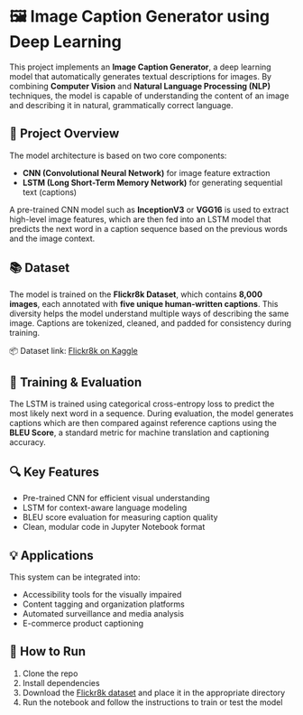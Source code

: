 # 🖼️ Image Caption Generator using Deep Learning

This project implements an **Image Caption Generator**, a deep learning model that automatically generates textual descriptions for images. By combining **Computer Vision** and **Natural Language Processing (NLP)** techniques, the model is capable of understanding the content of an image and describing it in natural, grammatically correct language.

## 🚀 Project Overview

The model architecture is based on two core components:

- **CNN (Convolutional Neural Network)** for image feature extraction  
- **LSTM (Long Short-Term Memory Network)** for generating sequential text (captions)

A pre-trained CNN model such as **InceptionV3** or **VGG16** is used to extract high-level image features, which are then fed into an LSTM model that predicts the next word in a caption sequence based on the previous words and the image context.

## 📚 Dataset

The model is trained on the **Flickr8k Dataset**, which contains **8,000 images**, each annotated with **five unique human-written captions**. This diversity helps the model understand multiple ways of describing the same image. Captions are tokenized, cleaned, and padded for consistency during training.

📦 Dataset link: [Flickr8k on Kaggle](https://www.kaggle.com/datasets/adityajn105/flickr8k)

## 🧠 Training & Evaluation

The LSTM is trained using categorical cross-entropy loss to predict the most likely next word in a sequence. During evaluation, the model generates captions which are then compared against reference captions using the **BLEU Score**, a standard metric for machine translation and captioning accuracy.

## 🔍 Key Features

- Pre-trained CNN for efficient visual understanding  
- LSTM for context-aware language modeling  
- BLEU score evaluation for measuring caption quality  
- Clean, modular code in Jupyter Notebook format  

## 💡 Applications

This system can be integrated into:

- Accessibility tools for the visually impaired  
- Content tagging and organization platforms  
- Automated surveillance and media analysis  
- E-commerce product captioning

## 📁 How to Run

1. Clone the repo  
2. Install dependencies  
3. Download the [Flickr8k dataset](https://www.kaggle.com/datasets/adityajn105/flickr8k) and place it in the appropriate directory  
4. Run the notebook and follow the instructions to train or test the model

